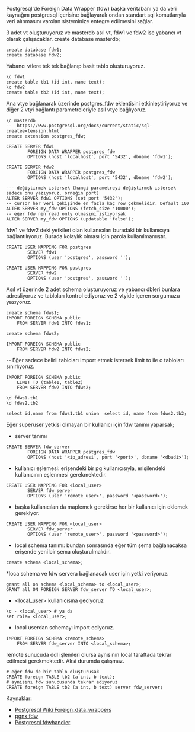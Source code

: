 Postgresql'de Foreign Data Wrapper (fdw) başka veritabanı ya da veri kaynağını postgresql içerisine bağlayarak ondan standart sql komutlarıyla veri alınmasını varolan sisteminize entegre edilmesini sağlar.

3 adet vt oluşturuyoruz ve masterdb asıl vt, fdw1 ve fdw2 ise yabancı vt olarak çalışacaklar.
create database masterdb;
```
create database fdw1;
create database fdw2;
```
Yabancı vtlere tek tek bağlanıp basit tablo oluşturuyoruz.
```
\c fdw1
create table tb1 (id int, name text);
\c fdw2
create table tb2 (id int, name text);
```

Ana vtye bağlanarak  üzerinde postgres_fdw eklentisini etkinleştiriyoruz ve diğer 2 vtyi bağlantı parametreleriyle asıl vtye bağlıyoruz.
```
\c masterdb
--  https://www.postgresql.org/docs/current/static/sql-createextension.html
create extension postgres_fdw;

CREATE SERVER fdw1
        FOREIGN DATA WRAPPER postgres_fdw
        OPTIONS (host 'localhost', port '5432', dbname 'fdw1');

CREATE SERVER fdw2
        FOREIGN DATA WRAPPER postgres_fdw
        OPTIONS (host 'localhost', port '5432', dbname 'fdw2');
```

```
--- değiştirmek istersek (hangi parametreyi değiştirmek istersek sadece onu yazıyoruz. örneğin port)
ALTER SERVER fdw1 OPTIONS (set port '5432');
-- cursor her veri çekişinde en fazla kaç row çekmelidir. Default 100
ALTER SERVER my_fdw OPTIONS (fetch_size '10000');
-- eğer fdw nin read only olmasını istiyorsak
ALTER SERVER my_fdw OPTIONS (updatable 'false');
```
fdw1 ve fdw2 deki yetkileri olan kullanıcıları buradaki bir kullanıcıya bağlantılıyoruz. Burada kolaylık olması için parola kullanılmamıştır.
```
CREATE USER MAPPING FOR postgres
        SERVER fdw1
        OPTIONS (user 'postgres', password '');

CREATE USER MAPPING FOR postgres
        SERVER fdw2
        OPTIONS (user 'postgres', password '');
```
Asıl vt üzerinde 2 adet schema oluşturuyoruz ve yabancı dbleri bunlara adresliyoruz ve tabloları kontrol ediyoruz ve 2 vtyide içeren sorgumuzu yazıyoruz.
```
create schema fdws1;
IMPORT FOREIGN SCHEMA public
    FROM SERVER fdw1 INTO fdws1;

create schema fdws2;

IMPORT FOREIGN SCHEMA public
    FROM SERVER fdw2 INTO fdws2;
```

-- Eğer sadece belirli tabloları import etmek istersek limit to ile o tabloları sınırlıyoruz.
```
IMPORT FOREIGN SCHEMA public
	LIMIT TO (table1, table2)
    FROM SERVER fdw2 INTO fdws2;

\d fdws1.tb1
\d fdws2.tb2

select id,name from fdws1.tb1 union  select id, name from fdws2.tb2;
```
Eğer superuser yetkisi olmayan bir kullanıcı için fdw tanımı yaparsak;
* server tanımı
```
CREATE SERVER fdw_server
        FOREIGN DATA WRAPPER postgres_fdw
        OPTIONS (host '<ip_adresi', port '<port>', dbname '<dbadi>');
```
* kullanıcı eşlemesi: erişendeki bir pg kullanıcısıyla, erişilendeki kullanıcının eşlenmesi gerekmektedir.

```
CREATE USER MAPPING FOR <local_user>
        SERVER fdw_server
        OPTIONS (user 'remote_user>', password '<password>');
```
* başka kullanıcıları da maplemek gerekirse her bir kullanıcı için eklemek gerekiyor.
```
CREATE USER MAPPING FOR <local_user>
        SERVER fdw_server
        OPTIONS (user 'remote_user>', password '<password>');
```
* local schema tanımı: bundan sonrasında eğer tüm şema bağlanacaksa erişende yeni bir şema oluşturulmalıdır.

```
create schema <local_schema>;
```
*loca schema ve fdw servera bağlanacak user için yetki veriyoruz.
```
grant all on schema <local_schema> to <local_user>;
GRANT all ON FOREIGN SERVER fdw_server TO <local_user>;

```
* <local_user> kullanıcısına geciyoruz
```
\c - <local_user> # ya da
set role= <local_user>;
```
* local userdan schemayı import ediyoruz.
```
IMPORT FOREIGN SCHEMA <remote_schema>
    FROM SERVER fdw_server INTO <local_schema>;
```
remote sunucuda ddl işlemleri olursa aynısının local taraftada tekrar edilmesi gerekmektedir. Aksi durumda çalışmaz.

```
# eğer fdw de bir tablo oluşturusak
CREATE foreign TABLE tb2 (a int, b text);
# aynısını fdw sunucusunda tekrar ediyoruz
CREATE foreign TABLE tb2 (a int, b text) server fdw_server;
```

Kaynaklar:
* [Postgresql Wiki Foreign_data_wrappers ](https://wiki.postgresql.org/wiki/Foreign_data_wrappers)
* [pgnx fdw ](http://pgxn.org/tag/fdw/)
* [Postgresql fdwhandler](https://www.postgresql.org/docs/current/static/fdwhandler.html)
